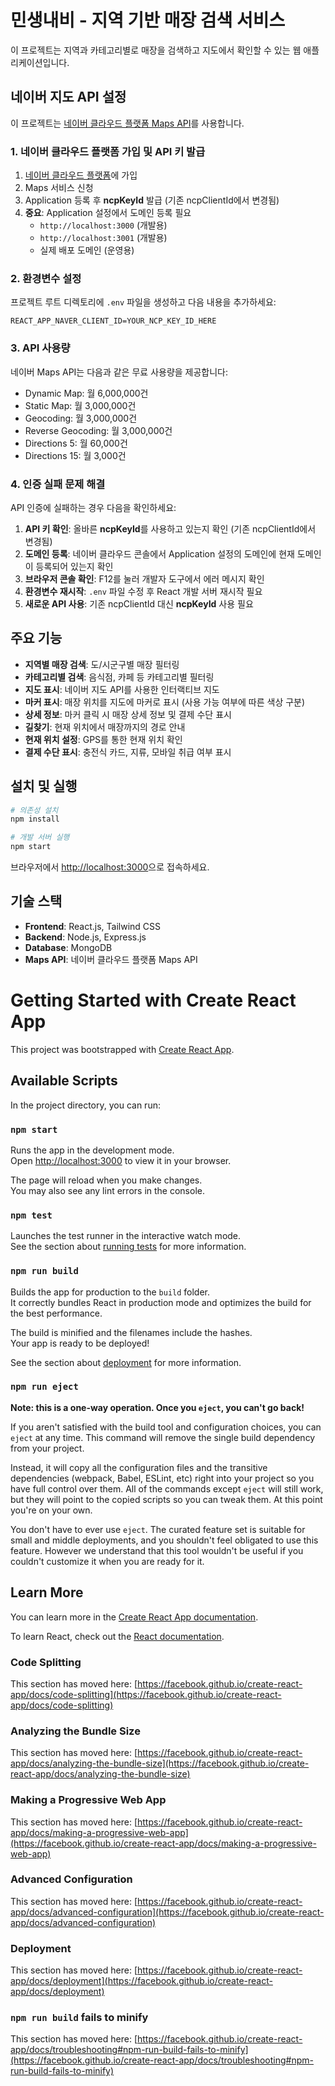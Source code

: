 # 민생내비 - 지역 기반 매장 검색 서비스

이 프로젝트는 지역과 카테고리별로 매장을 검색하고 지도에서 확인할 수 있는 웹 애플리케이션입니다.

## 네이버 지도 API 설정

이 프로젝트는 [네이버 클라우드 플랫폼 Maps API](https://www.ncloud.com/product/applicationService/maps#detail)를 사용합니다.

### 1. 네이버 클라우드 플랫폼 가입 및 API 키 발급

1. [네이버 클라우드 플랫폼](https://www.ncloud.com/)에 가입
2. Maps 서비스 신청
3. Application 등록 후 **ncpKeyId** 발급 (기존 ncpClientId에서 변경됨)
4. **중요**: Application 설정에서 도메인 등록 필요
   - `http://localhost:3000` (개발용)
   - `http://localhost:3001` (개발용)
   - 실제 배포 도메인 (운영용)

### 2. 환경변수 설정

프로젝트 루트 디렉토리에 `.env` 파일을 생성하고 다음 내용을 추가하세요:

```env
REACT_APP_NAVER_CLIENT_ID=YOUR_NCP_KEY_ID_HERE
```

### 3. API 사용량

네이버 Maps API는 다음과 같은 무료 사용량을 제공합니다:
- Dynamic Map: 월 6,000,000건
- Static Map: 월 3,000,000건  
- Geocoding: 월 3,000,000건
- Reverse Geocoding: 월 3,000,000건
- Directions 5: 월 60,000건
- Directions 15: 월 3,000건

### 4. 인증 실패 문제 해결

API 인증에 실패하는 경우 다음을 확인하세요:

1. **API 키 확인**: 올바른 **ncpKeyId**를 사용하고 있는지 확인 (기존 ncpClientId에서 변경됨)
2. **도메인 등록**: 네이버 클라우드 콘솔에서 Application 설정의 도메인에 현재 도메인이 등록되어 있는지 확인
3. **브라우저 콘솔 확인**: F12를 눌러 개발자 도구에서 에러 메시지 확인
4. **환경변수 재시작**: `.env` 파일 수정 후 React 개발 서버 재시작 필요
5. **새로운 API 사용**: 기존 ncpClientId 대신 **ncpKeyId** 사용 필요

## 주요 기능

- **지역별 매장 검색**: 도/시군구별 매장 필터링
- **카테고리별 검색**: 음식점, 카페 등 카테고리별 필터링
- **지도 표시**: 네이버 지도 API를 사용한 인터랙티브 지도
- **마커 표시**: 매장 위치를 지도에 마커로 표시 (사용 가능 여부에 따른 색상 구분)
- **상세 정보**: 마커 클릭 시 매장 상세 정보 및 결제 수단 표시
- **길찾기**: 현재 위치에서 매장까지의 경로 안내
- **현재 위치 설정**: GPS를 통한 현재 위치 확인
- **결제 수단 표시**: 충전식 카드, 지류, 모바일 취급 여부 표시

## 설치 및 실행

```bash
# 의존성 설치
npm install

# 개발 서버 실행
npm start
```

브라우저에서 [http://localhost:3000](http://localhost:3000)으로 접속하세요.

## 기술 스택

- **Frontend**: React.js, Tailwind CSS
- **Backend**: Node.js, Express.js
- **Database**: MongoDB
- **Maps API**: 네이버 클라우드 플랫폼 Maps API

# Getting Started with Create React App

This project was bootstrapped with [Create React App](https://github.com/facebook/create-react-app).

## Available Scripts

In the project directory, you can run:

### `npm start`

Runs the app in the development mode.\
Open [http://localhost:3000](http://localhost:3000) to view it in your browser.

The page will reload when you make changes.\
You may also see any lint errors in the console.

### `npm test`

Launches the test runner in the interactive watch mode.\
See the section about [running tests](https://facebook.github.io/create-react-app/docs/running-tests) for more information.

### `npm run build`

Builds the app for production to the `build` folder.\
It correctly bundles React in production mode and optimizes the build for the best performance.

The build is minified and the filenames include the hashes.\
Your app is ready to be deployed!

See the section about [deployment](https://facebook.github.io/create-react-app/docs/deployment) for more information.

### `npm run eject`

**Note: this is a one-way operation. Once you `eject`, you can't go back!**

If you aren't satisfied with the build tool and configuration choices, you can `eject` at any time. This command will remove the single build dependency from your project.

Instead, it will copy all the configuration files and the transitive dependencies (webpack, Babel, ESLint, etc) right into your project so you have full control over them. All of the commands except `eject` will still work, but they will point to the copied scripts so you can tweak them. At this point you're on your own.

You don't have to ever use `eject`. The curated feature set is suitable for small and middle deployments, and you shouldn't feel obligated to use this feature. However we understand that this tool wouldn't be useful if you couldn't customize it when you are ready for it.

## Learn More

You can learn more in the [Create React App documentation](https://facebook.github.io/create-react-app/docs/getting-started).

To learn React, check out the [React documentation](https://reactjs.org/).

### Code Splitting

This section has moved here: [https://facebook.github.io/create-react-app/docs/code-splitting](https://facebook.github.io/create-react-app/docs/code-splitting)

### Analyzing the Bundle Size

This section has moved here: [https://facebook.github.io/create-react-app/docs/analyzing-the-bundle-size](https://facebook.github.io/create-react-app/docs/analyzing-the-bundle-size)

### Making a Progressive Web App

This section has moved here: [https://facebook.github.io/create-react-app/docs/making-a-progressive-web-app](https://facebook.github.io/create-react-app/docs/making-a-progressive-web-app)

### Advanced Configuration

This section has moved here: [https://facebook.github.io/create-react-app/docs/advanced-configuration](https://facebook.github.io/create-react-app/docs/advanced-configuration)

### Deployment

This section has moved here: [https://facebook.github.io/create-react-app/docs/deployment](https://facebook.github.io/create-react-app/docs/deployment)

### `npm run build` fails to minify

This section has moved here: [https://facebook.github.io/create-react-app/docs/troubleshooting#npm-run-build-fails-to-minify](https://facebook.github.io/create-react-app/docs/troubleshooting#npm-run-build-fails-to-minify)
